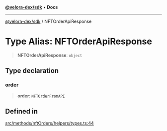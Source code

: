 [**@velora-dex/sdk**](../README.md) • **Docs**

***

[@velora-dex/sdk](../globals.md) / NFTOrderApiResponse

# Type Alias: NFTOrderApiResponse

> **NFTOrderApiResponse**: `object`

## Type declaration

### order

> **order**: [`NFTOrderFromAPI`](NFTOrderFromAPI.md)

## Defined in

[src/methods/nftOrders/helpers/types.ts:44](https://github.com/paraswap/paraswap-sdk/blob/master/src/methods/nftOrders/helpers/types.ts#L44)
